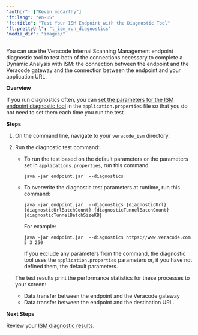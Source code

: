 ```yaml
---
"author": ["Kevin mcCarthy"]
"ft:lang": "en-US"
"ft:title": "Test Your ISM Endpoint with the Diagnostic Tool"
"ft:prettyUrl": "t_ism_run_diagnostics"
"media_dir": "images/"
---
```


You can use the Veracode Internal Scanning Management endpoint diagnostic tool to test both of the connections necessary to complete a Dynamic Analysis with ISM: the connection between the endpoint and the Veracode gateway and the connection between the endpoint and your application URL.

<p font-size="13pt"><b>Overview</b></p>

If you run diagnostics often, you can [set the parameters for the ISM endpoint diagnostic tool](https://docs.veracode.com/r/r_ism_diagnostic_parameters) in the `application.properties` file so that you do not need to set them each time you run the test.

<p font-size="13pt"><b>Steps</b></p>

1.  On the command line, navigate to your `veracode_ism` directory.

2.  Run the diagnostic test command:

    -   To run the test based on the default parameters or the parameters set in `applications.properties`, run this command:

        ```
        java -jar endpoint.jar  --diagnostics 
        ```

    -   To overwrite the diagnostic test parameters at runtime, run this command:

        ```
        java -jar endpoint.jar  --diagnostics {diagnosticUrl} {diagnosticUrlBatchCount} {diagnosticTunnelBatchCount} {diagnosticTunnelBatchSizeKB}
        ```

        For example:

        ```
        java -jar endpoint.jar  --diagnostics https://www.veracode.com 5 3 250
        ```

        If you exclude any parameters from the command, the diagnostic tool uses the `application.properties` parameters or, if you have not defined them, the default parameters.

    The test results print the performance statistics for these processes to your screen:

    -   Data transfer between the endpoint and the Veracode gateway
    -   Data transfer between the endpoint and the destination URL.

<p font-size="13pt"><b>Next Steps</b></p>

Review your [ISM diagnostic results](https://docs.veracode.com/r/c_ism_diagnostic_results).
